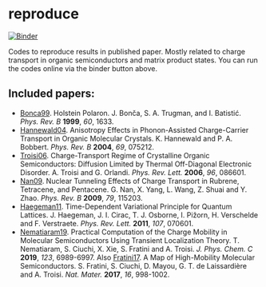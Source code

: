 # reproduce

[![Binder](https://mybinder.org/badge_logo.svg)](https://mybinder.org/v2/gh/liwt31/reproduce/master)

Codes to reproduce results in published paper. Mostly related to charge transport in organic semiconductors and matrix product states. You can run the codes online via the binder button above.

## Included papers:
- [Bonca99](https://journals.aps.org/prb/abstract/10.1103/PhysRevB.60.1633). Holstein Polaron. J. Bonča, S. A. Trugman, and I. Batistić. *Phys. Rev. B* **1999**, *60*, 1633.
- [Hannewald04](https://journals.aps.org/prb/abstract/10.1103/PhysRevB.69.075212). Anisotropy Effects in Phonon-Assisted Charge-Carrier Transport in Organic Molecular Crystals. K. Hannewald and P. A. Bobbert. *Phys. Rev. B* **2004**, *69*, 075212.
- [Troisi06](https://journals.aps.org/prl/abstract/10.1103/PhysRevLett.96.086601). Charge-Transport Regime of Crystalline Organic Semiconductors: Diffusion Limited by Thermal Off-Diagonal Electronic Disorder. A. Troisi and G. Orlandi. *Phys. Rev. Lett.* **2006**, *96*, 086601.
- [Nan09](https://journals.aps.org/prb/abstract/10.1103/PhysRevB.79.115203). Nuclear Tunneling Effects of Charge Transport in Rubrene, Tetracene, and Pentacene. G. Nan, X. Yang, L. Wang, Z. Shuai and Y. Zhao. *Phys. Rev. B* **2009**, *79*, 115203.
- [Haegeman11](https://journals.aps.org/prl/abstract/10.1103/PhysRevLett.107.070601). Time-Dependent Variational Principle for Quantum Lattices. J. Haegeman, J. I. Cirac, T. J. Osborne, I. Pižorn, H. Verschelde and F. Verstraete. *Phys. Rev. Lett.* **2011**, *107*, 070601.
- [Nematiaram19](https://pubs.acs.org/doi/pdf/10.1021/acs.jpcc.8b11916). Practical Computation of the Charge Mobility in Molecular Semiconductors Using Transient Localization Theory. T. Nematiaram, S. Ciuchi, X. Xie, S. Fratini and A. Troisi. *J. Phys. Chem. C* **2019**, *123*, 6989-6997. Also [Fratini17](https://www.nature.com/articles/nmat4970). A Map of High-Mobility Molecular Semiconductors. S. Fratini, S. Ciuchi, D. Mayou, G. T. de Laissardière and A. Troisi. *Nat. Mater.* **2017**, *16*, 998-1002.
